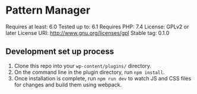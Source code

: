 # Pattern Manager
Requires at least: 6.0
Tested up to: 6.1
Requires PHP: 7.4
License: GPLv2 or later
License URI: http://www.gnu.org/licenses/gpl
Stable tag: 0.1.0

## Development set up process

1. Clone this repo into your `wp-content/plugins/` directory.
2. On the command line in the plugin directory, run `npm install`.
3. Once installation is complete, run `npm run dev` to watch JS and CSS files for changes and build them using webpack.
